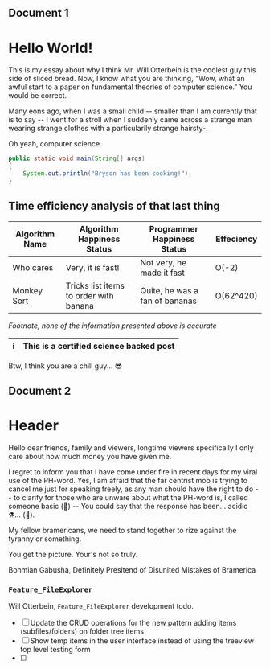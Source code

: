 Document 1
---
# Hello World!
This is my essay about why I think Mr. Will Otterbein is the coolest guy this side of sliced bread.
Now, I know what you are thinking, "Wow, what an awful start to a paper on fundamental theories of computer science." You would be correct.

Many eons ago, when I was a small child -- smaller than I am currently that is to say -- I went for a stroll when I suddenly came across a strange man wearing strange clothes with a particularily strange hairsty-.

Oh yeah, computer science.
```java
public static void main(String[] args)
{
	System.out.println("Bryson has been cooking!");
}
```

## Time efficiency analysis of that last thing
| Algorithm Name | Algorithm Happiness Status | Programmer Happiness Status | Effeciency |
| ------------------------ | ---------------------------------------- | -------------------------------------------- | --------------- |
| Who cares | Very, it is fast! | Not very, he made it fast | O(-2) |
| Monkey Sort | Tricks list items to order with banana | Quite, he was a fan of bananas | O(62^420) |

*Footnote, none of the information presented above is accurate*

| ℹ️ |  This is a certified science backed post |
| --- | ---------------------------------------- |

Btw, I think you are a chill guy... 😎

Document 2
---
# Header
Hello dear friends, family and viewers, longtime viewers specifically I only care about how much money you have given me.

 I regret to inform you that I have come under fire in recent days for my viral use of the PH-word. Yes, I am afraid that the far centrist mob is trying to cancel me just for speaking freely, as any man should have the right to do -- to clarify for those who are unware about what the PH-word is, I called someone basic (🥁) -- You could say that the response has been... acidic ⚗️... (🥁).

My fellow bramericans, we need to stand together to rize against the tyranny or something.

You get the picture. Your's not so truly.

Bohmian Gabusha, Definitely Presitend of Disunited Mistakes of Bramerica

### `Feature_FileExplorer`
Will Otterbein, `Feature_FileExplorer` development todo.

- [ ]	Update the CRUD operations for the new pattern adding items (subfiles/folders) on folder tree items
- [ ]	Show temp items in the user interface instead of using the treeview top level testing form
- [ ]	

